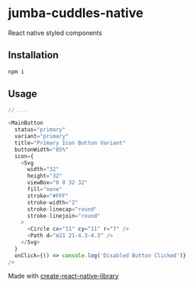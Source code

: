 # jumba-cuddles-native

React native styled components

## Installation

```sh
npm i
```

## Usage

```js
// ...

<MainButton
  status="primary"
  variant="primary"
  title="Primary Icon Button Variant"
  buttonWidth="85%"
  icon={
    <Svg
      width="32"
      height="32"
      viewBox="0 0 32 32"
      fill="none"
      stroke="#FFF"
      stroke-width="2"
      stroke-linecap="round"
      stroke-linejoin="round"
    >
      <Circle cx="11" cy="11" r="7" />
      <Path d="m21 21-4.3-4.3" />
    </Svg>
  }
  onClick={() => console.log('Disabled Button Clicked')}
/>
```

Made with [create-react-native-library](https://github.com/callstack/react-native-builder-bob)
